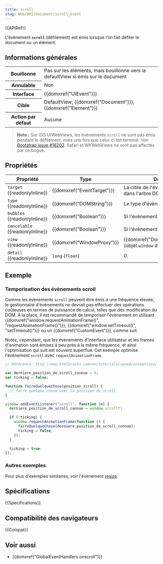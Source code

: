 ```yaml
---
title: scroll
slug: Web/API/Document/scroll_event
---
```


{{APIRef}}

L'évènement **`scroll`** (défilement) est émis lorsque l'on fait défiler le document ou un élément.

## Informations générales

<table class="properties">
  <tbody>
    <tr>
      <th>Bouillonne</th>
      <td>
        Pas sur les éléments, mais bouillonne vers la defaultView si émis sur le
        document
      </td>
    </tr>
    <tr>
      <th>Annulable</th>
      <td>Non</td>
    </tr>
    <tr>
      <th>Interface</th>
      <td>{{domxref("UIEvent")}}</td>
    </tr>
    <tr>
      <th>Cible</th>
      <td>
        DefaultView, {{domxref("Document")}},
        {{domxref("Element")}}
      </td>
    </tr>
    <tr>
      <th>Action par défaut</th>
      <td>Aucune</td>
    </tr>
  </tbody>
</table>

> **Note :** Sur iOS UIWebViews, les évènements `scroll` ne sont pas émis pendant le défilement, mais une fois que celui-ci est terminé. Voir [Bootstrap issue #16202](https://github.com/twbs/bootstrap/issues/16202). Safari et WKWebViews ne sont pas affectés par ce bogue.

## Propriétés

| Propriété                       | Type                       | Description                                                      |
| ------------------------------- | -------------------------- | ---------------------------------------------------------------- |
| `target` {{readonlyInline}}     | {{domxref("EventTarget")}} | La cible de l'évènement (la plus haute dans l'arbre DOM).        |
| `type` {{readonlyInline}}       | {{domxref("DOMString")}}   | Le type d'évènement.                                             |
| `bubbles` {{readonlyInline}}    | {{domxref("Boolean")}}     | Si l'évènement bouillonne ou non.                                |
| `cancelable` {{readonlyInline}} | {{domxref("Boolean")}}     | Si l'évènement est annulable ou non.                             |
| `view` {{readonlyInline}}       | {{domxref("WindowProxy")}} | {{domxref("Document.defaultView")}} (objet `window` du document) |
| `detail` {{readonlyInline}}     | `long` (`float`)           | 0.                                                               |

## Exemple

### Temporisation des évènements scroll

Comme les évènements `scroll` peuvent être émis à une fréquence élevée, le gestionnaire d'évènements ne devrait pas effectuer des opérations coûteuses en termes de puissance de calcul, telles que des modification du DOM. À la place, il est recommandé de temporiser l'évènement en utilisant {{domxref("window.requestAnimationFrame()", "requestAnimationFrame()")}}, {{domxref("window.setTimeout()", "setTimeout()")}} ou un {{domxref("CustomEvent")}}, comme suit.

Notez, cependant, que les évènements d'interface utilisateur et les frames d'animation sont émises à peu près à la même fréquence, et ainsi l'optimisation qui suit est souvent superflue. Cet exemple optimise l'évènement `scroll` avec `requestAnimationFrame`.

```js
// Référence: http://www.html5rocks.com/en/tutorials/speed/animations/

var derniere_position_de_scroll_connue = 0;
var ticking = false;

function faireQuelqueChose(position_scroll) {
  // faire quelque chose avec la position du scroll
}

window.addEventListener("scroll", function (e) {
  derniere_position_de_scroll_connue = window.scrollY;

  if (!ticking) {
    window.requestAnimationFrame(function () {
      faireQuelqueChose(derniere_position_de_scroll_connue);
      ticking = false;
    });
  }

  ticking = true;
});
```

### Autres exemples

Pour plus d'exemples similaires, voir l'évènement [resize](/fr/docs/Web/Events/resize#Example).

## Spécifications

{{Specifications}}

## Compatibilité des navigateurs

{{Compat}}

## Voir aussi

- {{domxref("GlobalEventHandlers.onscroll")}}
